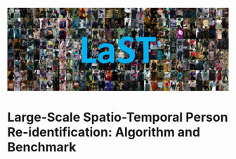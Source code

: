 <img src="./images/project.jpg" width="1000px"></img>

# Large-Scale Spatio-Temporal Person Re-identification: Algorithm and Benchmark








